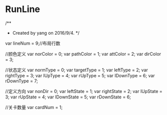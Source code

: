 # RunLine
/**
 * Created by yang on 2016/9/4.
 */

var lineNum = 9;//布局行数

//颜色定义
var norColor = 0;
var pathColor = 1;
var attColor = 2;
var dirColor = 3;

//状态定义
var normType = 0;
var targetType = 1;
var leftType = 2;
var rightType = 3;
var lUpType = 4;
var rUpType = 5;
var lDownType = 6;
var rDownType = 7;


//定义方向
var nonDir = 0;
var leftState = 1;
var rightState = 2;
var lUpState = 3;
var rUpState = 4;
var lDownState = 5;
var rDownState = 6;

//关卡数量
var cardNum = 1;
